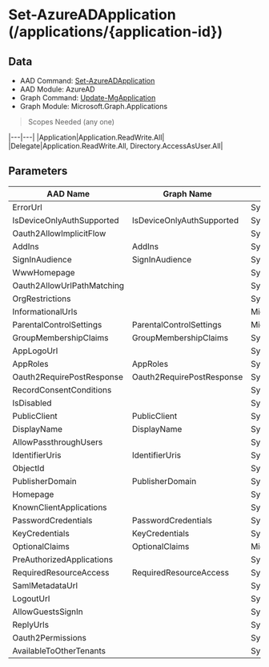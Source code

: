 # Set-AzureADApplication (/applications/{application-id})

## Data

+ AAD Command: [Set-AzureADApplication](https://docs.microsoft.com/en-us/powershell/module/AzureAD/Set-AzureADApplication)
+ AAD Module: AzureAD
+ Graph Command: [Update-MgApplication](https://docs.microsoft.com/en-us/powershell/module/Microsoft.Graph.Applications/Update-MgApplication)
+ Graph Module: Microsoft.Graph.Applications

> Scopes Needed (any one)

|---|---|
|Application|Application.ReadWrite.All|
|Delegate|Application.ReadWrite.All, Directory.AccessAsUser.All|

## Parameters

|AAD Name|Graph Name|AAD Type|Graph Type|Infos|
|---|---|---|---|---|
|ErrorUrl||System.String|||
|IsDeviceOnlyAuthSupported|IsDeviceOnlyAuthSupported|System.Nullable/System.Boolean|System.Management.Automation.SwitchParameter||
|Oauth2AllowImplicitFlow||System.Nullable/System.Boolean|||
|AddIns|AddIns|System.Collections.Generic.List/Microsoft.Open.AzureAD.Model.AddIn|Microsoft.Graph.PowerShell.Models.IMicrosoftGraphAddIn[]||
|SignInAudience|SignInAudience|System.String|System.String||
|WwwHomepage||System.String|||
|Oauth2AllowUrlPathMatching||System.Nullable/System.Boolean|||
|OrgRestrictions||System.Collections.Generic.List/System.String|||
|InformationalUrls||Microsoft.Open.AzureAD.Model.InformationalUrl|||
|ParentalControlSettings|ParentalControlSettings|Microsoft.Open.AzureAD.Model.ParentalControlSettings|Microsoft.Graph.PowerShell.Models.IMicrosoftGraphParentalControlSettings||
|GroupMembershipClaims|GroupMembershipClaims|System.String|System.String||
|AppLogoUrl||System.String|||
|AppRoles|AppRoles|System.Collections.Generic.List/Microsoft.Open.AzureAD.Model.AppRole|Microsoft.Graph.PowerShell.Models.IMicrosoftGraphAppRole[]||
|Oauth2RequirePostResponse|Oauth2RequirePostResponse|System.Nullable/System.Boolean|System.Management.Automation.SwitchParameter||
|RecordConsentConditions||System.String|||
|IsDisabled||System.Nullable/System.Boolean|||
|PublicClient|PublicClient|System.Nullable/System.Boolean|Microsoft.Graph.PowerShell.Models.IMicrosoftGraphPublicClientApplication||
|DisplayName|DisplayName|System.String|System.String||
|AllowPassthroughUsers||System.Nullable/System.Boolean|||
|IdentifierUris|IdentifierUris|System.Collections.Generic.List/System.String|System.String[]||
|ObjectId||System.String|||
|PublisherDomain|PublisherDomain|System.String|System.String||
|Homepage||System.String|||
|KnownClientApplications||System.Collections.Generic.List/System.String|||
|PasswordCredentials|PasswordCredentials|System.Collections.Generic.List/Microsoft.Open.AzureAD.Model.PasswordCredential|Microsoft.Graph.PowerShell.Models.IMicrosoftGraphPasswordCredential[]||
|KeyCredentials|KeyCredentials|System.Collections.Generic.List/Microsoft.Open.AzureAD.Model.KeyCredential|Microsoft.Graph.PowerShell.Models.IMicrosoftGraphKeyCredential[]||
|OptionalClaims|OptionalClaims|Microsoft.Open.AzureAD.Model.OptionalClaims|Microsoft.Graph.PowerShell.Models.IMicrosoftGraphOptionalClaims||
|PreAuthorizedApplications||System.Collections.Generic.List/Microsoft.Open.AzureAD.Model.PreAuthorizedApplication|||
|RequiredResourceAccess|RequiredResourceAccess|System.Collections.Generic.List/Microsoft.Open.AzureAD.Model.RequiredResourceAccess|Microsoft.Graph.PowerShell.Models.IMicrosoftGraphRequiredResourceAccess[]||
|SamlMetadataUrl||System.String|||
|LogoutUrl||System.String|||
|AllowGuestsSignIn||System.Nullable/System.Boolean|||
|ReplyUrls||System.Collections.Generic.List/System.String|||
|Oauth2Permissions||System.Collections.Generic.List/Microsoft.Open.AzureAD.Model.OAuth2Permission|||
|AvailableToOtherTenants||System.Nullable/System.Boolean|||

